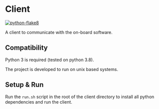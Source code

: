 # Client

[![python-flake8][flake8-img]][flake8-url]

A client to communicate with the on-board software.

## Compatibility

Python 3 is required (tested on python 3.8).

The project is developed to run on unix based systems.

## Setup & Run


Run the `run.sh` script in the root of the client directory to install all python dependencies and run the client.

<!-- Markdown link & img dfn's -->

[flake8-img]: https://img.shields.io/badge/code%20style-flake8-brightgreen.svg?style=flat

[flake8-url]: https://flake8.pycqa.org/en/latest/
